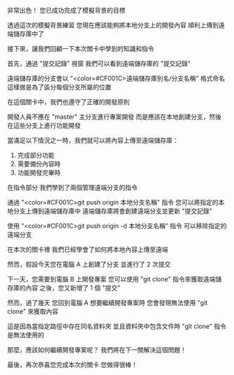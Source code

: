 非常出色！
您已成功完成了模擬背景的目標

透過這次的模擬背景練習
您現在應該能夠將本地分支上的開發內容
順利上傳到遠端儲存庫中了

接下來，讓我們回顧一下本次關卡中學到的知識和指令

首先，通過 "提交記錄" 視窗
我們可以看到遠端儲存庫的 "提交記錄"

遠端儲存庫的分支會以
"<color=#CF001C>遠端儲存庫別名/分支名稱</color>" 格式命名
這樣做是為了區分每個分支所屬的位置

在這個關卡中，我們也遵守了正確的開發原則

開發人員不應在 "master" 主分支進行專案開發
而是應該在本地創建分支，然後在這些分支上進行功能開發

當滿足以下情況之一時，我們就可以將內容上傳至遠端儲存庫：
1. 完成部分功能
2. 需要備份內容時
3. 功能開發完畢時

在指令部分
我們學到了兩個管理遠端分支的指令

通過 "<color=#CF001C>git push origin 本地分支名稱</color>" 指令
您可以將指定的本地分支上傳到遠端儲存庫中
遠端儲存庫將會創建遠端分支並更新 "提交記錄"

使用 "<color=#CF001C>git push origin -d 本地分支名稱</color>" 指令
可以移除指定的遠端分支

在本次的關卡裡
我們已經學會了如何將本地內容上傳至遠端

然而，假設今天您在電腦 A 上創建了分支
並進行了 2 次提交

下一天，您需要到電腦 B 上開發專案
您可以使用 "git clone" 指令來獲取遠端儲存庫的內容
之後，您又新增了 1 個 "提交"

然而，過了幾天
您回到電腦 A 想要繼續開發專案時
您會發現無法使用 "git clone" 來獲取內容

這是因為當指定路徑中存在同名資料夾
並且資料夾中包含文件時
"git clone" 指令是無法使用的

那麼，應該如何繼續開發專案呢？
我們將在下一關解決這個問題！

最後，再次恭喜您完成本次的關卡
您做得很棒！